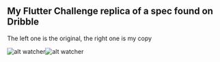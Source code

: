 ## My Flutter Challenge replica of a spec found on Dribble

The left one is the original, the right one is my copy 

![alt watcher](https://github.com/caseyryan/flutter_ecommerce_mechanics/blob/master/assets/ecommerce_spec.gif?raw=true)![alt watcher](https://github.com/caseyryan/flutter_ecommerce_mechanics/blob/master/assets/challenge.gif?raw=true)
